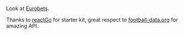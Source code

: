 Look at <a href="http://eurobets.org" target="_blank">Eurobets</a>.

Thanks to <a href="https://github.com/reactGo/reactGo" target="_blank">reactGo</a> for starter kit, great respect to <a href="http://api.football-data.org" target="_blank">football-data.org</a> for amazing API.
